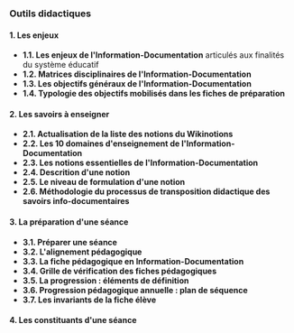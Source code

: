 ### Outils didactiques



#### 1. Les enjeux

- **1.1. Les enjeux de l'Information-Documentation** articulés aux finalités du système éducatif
- **1.2. Matrices disciplinaires de l'Information-Documentation**
- **1.3. Les objectifs généraux de l'Information-Documentation** 
- **1.4. Typologie des objectifs mobilisés dans les fiches de préparation**


#### 2. Les savoirs à enseigner

- **2.1. Actualisation de la liste des notions du Wikinotions**
- **2.2. Les 10 domaines d'enseignement de l'Information-Documentation**
- **2.3. Les notions essentielles de l'Information-Documentation**
- **2.4. Descrition d'une notion**
- **2.5. Le niveau de formulation d'une notion**
- **2.6. Méthodologie du processus de transposition didactique des savoirs info-documentaires**

#### 3. La préparation d'une séance

- **3.1. Préparer une séance**
- **3.2. L'alignement pédagogique**
- **3.3. La fiche pédagogique en Information-Documentation** 
- **3.4. Grille de vérification des fiches pédagogiques**
- **3.5. La progression : éléments de définition**
- **3.6. Progression pédagogique annuelle : plan de séquence**
- **3.7. Les invariants de la fiche élève**

#### 4. Les constituants d'une séance
